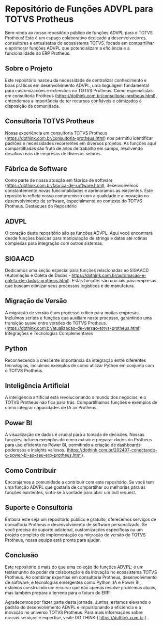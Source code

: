

# Repositório de Funções ADVPL para TOTVS Protheus
Bem-vindo ao nosso repositório público de funções ADVPL para o TOTVS Protheus! Este é um espaço colaborativo dedicado a desenvolvedores, consultores e entusiastas do ecossistema TOTVS, focado em compartilhar e aprimorar funções ADVPL que potencializam a eficiência e a funcionalidade do ERP Protheus.
## Sobre o Projeto
Este repositório nasceu da necessidade de centralizar conhecimento e boas práticas em desenvolvimento ADVPL, uma linguagem fundamental para customizações e extensões no TOTVS Protheus. Como especialistas em consultoria Protheus (https://dothink.com.br/consultoria-protheus.html), entendemos a importância de ter recursos confiáveis e otimizados à disposição da comunidade.
## Consultoria TOTVS Protheus
Nossa experiência em consultoria TOTVS Protheus (https://dothink.com.br/consultoria-protheus.html) nos permitiu identificar padrões e necessidades recorrentes em diversos projetos. As funções aqui compartilhadas são fruto de anos de trabalho em campo, resolvendo desafios reais de empresas de diversos setores.
## Fábrica de Software
Como parte de nossa atuação em fábrica de software (https://dothink.com.br/fabrica-de-software.html), desenvolvemos constantemente novas funcionalidades e aprimoramos as existentes. Este repositório reflete nosso compromisso com a qualidade e a inovação no desenvolvimento de software, especialmente no contexto do TOTVS Protheus.
Destaques do Repositório
## ADVPL
O coração deste repositório são as funções ADVPL. Aqui você encontrará desde funções básicas para manipulação de strings e datas até rotinas complexas para integração com outros sistemas.
## SIGAACD
Dedicamos uma seção especial para funções relacionadas ao SIGAACD (Automação e Coleta de Dados - https://dothink.com.br/automacao-e-coleta-de-dados-protheus.html). Estas funções são cruciais para empresas que buscam otimizar seus processos logísticos e de manufatura.
## Migração de Versão
A migração de versão é um processo crítico para muitas empresas. Incluímos scripts e funções que auxiliam neste processo, garantindo uma transição suave entre versões do TOTVS Protheus. (https://dothink.com.br/atualizacao-de-versao-totvs-protheus.html)
Integrações e Tecnologias Complementares
## Python
Reconhecendo a crescente importância da integração entre diferentes tecnologias, incluímos exemplos de como utilizar Python em conjunto com o TOTVS Protheus.
## Inteligência Artificial
A inteligência artificial está revolucionando o mundo dos negócios, e o TOTVS Protheus não fica para trás. Compartilhamos funções e exemplos de como integrar capacidades de IA ao Protheus.
## Power BI
A visualização de dados é crucial para a tomada de decisões. Nossas funções incluem exemplos de como extrair e preparar dados do Protheus para uso eficiente no Power BI, permitindo a criação de dashboards poderosos e insights valiosos. (https://dothink.com.br/202407-conectando-o-power-bi-ao-seu-erp-protheus.html)
## Como Contribuir
Encorajamos a comunidade a contribuir com este repositório. Se você tem uma função ADVPL que gostaria de compartilhar ou melhorias para as funções existentes, sinta-se à vontade para abrir um pull request.
## Suporte e Consultoria
Embora este seja um repositório público e gratuito, oferecemos serviços de consultoria Protheus e desenvolvimento de software personalizado. Se você precisa de suporte adicional, customizações específicas ou um projeto completo de implementação ou migração de versão do TOTVS Protheus, nossa equipe está pronta para ajudar.
## Conclusão
Este repositório é mais do que uma coleção de funções ADVPL; é um testemunho do poder da colaboração e da inovação no ecossistema TOTVS Protheus. Ao combinar expertise em consultoria Protheus, desenvolvimento de software, e tecnologias emergentes como Python, IA e Power BI, estamos construindo um recurso que não apenas resolve problemas atuais, mas também prepara o terreno para o futuro do ERP.

Agradecemos por fazer parte desta jornada. Juntos, estamos elevando o padrão do desenvolvimento ADVPL e impulsionando a eficiência e a inovação no universo TOTVS Protheus.
Para mais informações sobre nossos serviços e expertise, visite DO THINK ( https://dothink.com.br.) .



